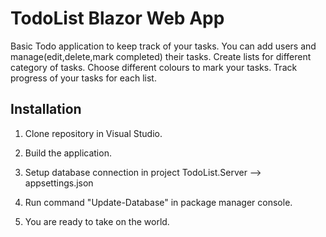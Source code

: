 # TodoList Blazor Web App
 Basic Todo application to keep track of your tasks. 
 You can add users and manage(edit,delete,mark completed) their tasks. 
 Create lists for different category of tasks.
 Choose different colours to mark your tasks. 
 Track progress of your tasks for each list.
## Installation 
 1. Clone repository in Visual Studio.
 
 2. Build the application.
 
 3. Setup database connection in project TodoList.Server --> appsettings.json
 
 4. Run command "Update-Database" in package manager console.
 
 5. You are ready to take on the world.
